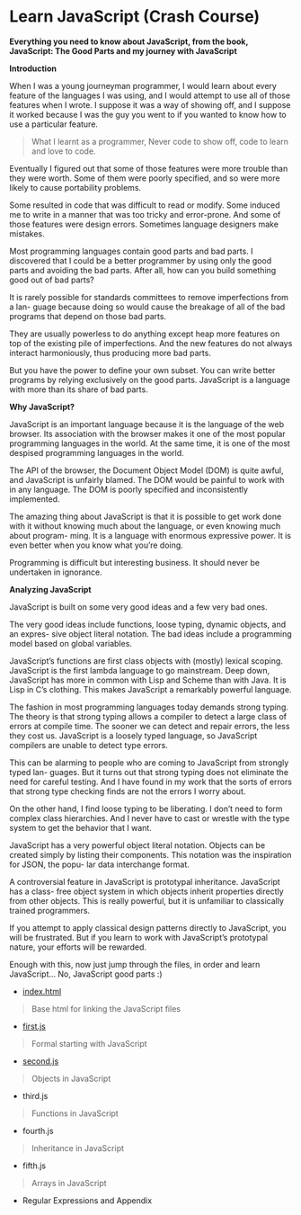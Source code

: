 # Learn JavaScript (Crash Course)

**Everything you need to know about JavaScript, from the book, JavaScript: The Good Parts and my journey with JavaScript**

**Introduction**

When I was a young journeyman programmer, I would learn about every feature of the languages I was using, and I would attempt to use all of those features when I wrote. I suppose it was a way of showing off, and I suppose it worked because I was the guy you went to if you wanted to know how to use a particular feature.

> What I learnt as a programmer, Never code to show off, code to learn and love to code.

Eventually I figured out that some of those features were more trouble than they were worth. Some of them were poorly specified, and so were more likely to cause portability problems. 

Some resulted in code that was difficult to read or modify. Some induced me to write in a manner that was too tricky and error-prone. And some of those features were design errors. Sometimes language designers make mistakes.

Most programming languages contain good parts and bad parts. I discovered that I could be a better programmer by using only the good parts and avoiding the bad parts. After all, how can you build something good out of bad parts?

It is rarely possible for standards committees to remove imperfections from a lan- guage because doing so would cause the breakage of all of the bad programs that depend on those bad parts. 

They are usually powerless to do anything except heap more features on top of the existing pile of imperfections. And the new features do not always interact harmoniously, thus producing more bad parts.

But you have the power to define your own subset. You can write better programs by relying exclusively on the good parts.
JavaScript is a language with more than its share of bad parts.

**Why JavaScript?**

JavaScript is an important language because it is the language of the web browser. Its association with the browser makes it one of the most popular programming languages in the world. At the same time, it is one of the most despised programming languages in the world. 

The API of the browser, the Document Object Model (DOM) is quite awful, and JavaScript is unfairly blamed. The DOM would be painful to work with in any language. The DOM is poorly specified and inconsistently implemented. 

The amazing thing about JavaScript is that it is possible to get work done with it without knowing much about the language, or even knowing much about program- ming. It is a language with enormous expressive power. It is even better when you know what you’re doing. 

Programming is difficult but interesting business. It should never be undertaken in ignorance.

**Analyzing JavaScript**

JavaScript is built on some very good ideas and a few very bad ones.

The very good ideas include functions, loose typing, dynamic objects, and an expres- sive object literal notation. The bad ideas include a programming model based on global variables.

JavaScript’s functions are first class objects with (mostly) lexical scoping. JavaScript is the first lambda language to go mainstream. Deep down, JavaScript has more in common with Lisp and Scheme than with Java. It is Lisp in C’s clothing. This makes JavaScript a remarkably powerful language.

The fashion in most programming languages today demands strong typing. The theory is that strong typing allows a compiler to detect a large class of errors at compile time. The sooner we can detect and repair errors, the less they cost us. JavaScript is a loosely typed language, so JavaScript compilers are unable to detect type errors. 

This can be alarming to people who are coming to JavaScript from strongly typed lan- guages. But it turns out that strong typing does not eliminate the need for careful testing. And I have found in my work that the sorts of errors that strong type checking finds are not the errors I worry about. 

On the other hand, I find loose typing to be liberating. I don’t need to form complex class hierarchies. And I never have to cast or wrestle with the type system to get the behavior that I want.

JavaScript has a very powerful object literal notation. Objects can be created simply by listing their components. This notation was the inspiration for JSON, the popu- lar data interchange format.

A controversial feature in JavaScript is prototypal inheritance. JavaScript has a class- free object system in which objects inherit properties directly from other objects. This is really powerful, but it is unfamiliar to classically trained programmers. 

If you attempt to apply classical design patterns directly to JavaScript, you will be frustrated. But if you learn to work with JavaScript’s prototypal nature, your efforts will be rewarded.

Enough with this, now just jump through the files, in order and learn JavaScript... No, JavaScript good parts :)

- [index.html](https://github.com/CodeNerve/LearnJavaScript/blob/master/index.html) 

>Base html for linking the JavaScript files

- [first.js](https://github.com/CodeNerve/LearnJavaScript/blob/master/first.js) 

>Formal starting with JavaScript

- [second.js](https://github.com/CodeNerve/LearnJavaScript/blob/master/second.js) 

>Objects in JavaScript

- third.js 

>Functions in JavaScript

- fourth.js 

>Inheritance in JavaScript

- fifth.js 

>Arrays in JavaScript

- Regular Expressions and Appendix

